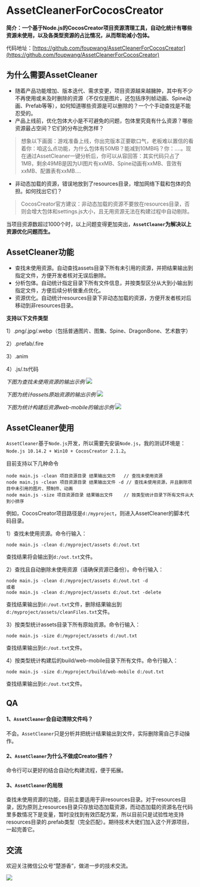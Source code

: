 # AssetCleanerForCocosCreator
**简介：一个基于Node.js的CocosCreator项目资源清理工具，自动化统计有哪些资源未使用，以及各类型资源的占比情况，从而帮助减小包体。**

代码地址：[https://github.com/foupwang/AssetCleanerForCocosCreator](https://github.com/foupwang/AssetCleanerForCocosCreator)

## 为什么需要AssetCleaner
- 随着产品功能增加、版本迭代、需求变更，项目资源越来越臃肿，其中有不少不再使用或未及时删除的资源（不仅仅是图片，还包括序列帧动画、Spine动画、Prefab等等），如何知道哪些资源是可以删除的？一个个手动查找是不能忍受的。
- 产品上线前，优化包体大小是不可避免的问题，包体里究竟有什么资源？哪些资源最占空间？它们的分布比例怎样？
>  想象以下画面：游戏准备上线，你出完版本正要歇口气，老板难以置信的看着你：咱这么点功能，为什么包体有50MB？能减到10MB吗？你：....。现在通过AssetCleaner一键分析后，你可以从容回答：其实代码只占了1MB，剩余49MB是因为UI图片有xxMB、Spine动画有xxMB、音效有xxMB、配置表有xxMB....

- 非动态加载的资源，错误地放到了resources目录，增加网络下载和包体的负担。如何找出它们？
> CocosCreator官方建议：非动态加载的资源不要放在resources目录，否则会增大包体和settings.js大小，且无用资源无法在构建过程中自动剔除。

当项目资源数超过1000个时，以上问题变得更加突出，**`AssetCleaner`为解决以上资源优化问题而生。**
## AssetCleaner功能
- 查找未使用资源。自动查找assets目录下所有未引用的资源，并把结果输出到指定文件，方便开发者核对无误后删除。
- 分析包体。自动统计指定目录下所有文件信息，并按类型区分从大到小输出到指定文件，方便后续分析做重点优化。
- 资源优化。自动统计resources目录下非动态加载的资源，方便开发者核对后移动到非resources目录。

**支持以下文件类型**

  1）.png/.jpg/.webp（包括普通图片、图集、Spine、DragonBone、艺术数字）
  
  2）.prefab/.fire
  
  3）.anim
  
  4）.js/.ts代码

*下图为查找未使用资源的输出示例*
![](http://47.104.72.146/wp-content/uploads/2019/09/clean.png)

*下图为统计assets原始资源的输出示例*
![](http://47.104.72.146/wp-content/uploads/2019/09/size1.png)

*下图为统计构建后资源web-mobile的输出示例*
![](http://47.104.72.146/wp-content/uploads/2019/09/size2.png)
## AssetCleaner使用
`AssetCleaner`基于`Node.js`开发，所以需要先安装`Node.js`，我的测试环境是：`Node.js 10.14.2 + Win10 + CocosCreator 2.1.2`。

目前支持以下几种命令
```
node main.js -clean 项目资源目录 结果输出文件  	// 查找未使用资源
node main.js -clean 项目资源目录 结果输出文件 -d // 查找未使用资源，并且删除项目中未引用的图片、预制件、动画
node main.js -size 项目资源目录 结果输出文件	// 按类型统计目录下所有文件从大到小排序
```
例如，CocosCreator项目路径是`d:/myproject`，则进入AssetCleaner的脚本代码目录。

1）查找未使用资源。命令行输入：
```
node main.js -clean d:/myproject/assets d:/out.txt
```
查找结果将会输出到`d:/out.txt`文件。

2）查找且自动删除未使用资源（请确保资源已备份）。命令行输入：
```
node main.js -clean d:/myproject/assets d:/out.txt -d
或者
node main.js -clean d:/myproject/assets d:/out.txt -delete
```
查找结果输出到`d:/out.txt`文件，删除结果输出到`d:/myproject/assets/cleanFiles.txt`文件。

3）按类型统计assets目录下所有原始资源。命令行输入：
```
node main.js -size d:/myproject/assets d:/out.txt
```
查找结果输出到`d:/out.txt`文件。

4）按类型统计构建后的build/web-mobile目录下所有文件。命令行输入：
```
node main.js -size d:/myproject/build/web-mobile d:/out.txt
```
查找结果输出到`d:/out.txt`文件。

## QA
#### 1、`AssetCleaner`会自动清除文件吗？
不会。`AssetCleaner`只是分析并把统计结果输出到文件，实际删除需自己手动操作。
#### 2、`AssetCleaner`为什么不做成Creator插件？
命令行可以更好的结合自动化构建流程，便于拓展。
#### 3、`AssetCleaner`的局限
查找未使用资源的功能，目前主要适用于非resources目录。对于resources目录，因为原则上resources目录只存放动态加载资源，而动态加载的资源名在代码里多数情况下是变量，暂时没找到有效匹配方案，所以目前只是试验性地支持resources目录的.prefab类型（完全匹配）。期待技术大佬们加入这个开源项目，一起完善它。

## 交流
欢迎关注微信公众号“楚游香”，做进一步的技术交流。

![](http://47.104.72.146/wp-content/uploads/2019/09/qrcode_for_gh_d08d74db5b82_258.jpg)